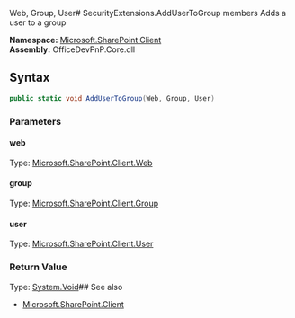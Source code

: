 Web, Group, User# SecurityExtensions.AddUserToGroup members
Adds a user to a group  

**Namespace:** [Microsoft.SharePoint.Client](Microsoft.SharePoint.Client.md)  
**Assembly:** OfficeDevPnP.Core.dll  
## Syntax
```C#
public static void AddUserToGroup(Web, Group, User)
```
### Parameters
#### web
Type: [Microsoft.SharePoint.Client.Web](Microsoft.SharePoint.Client.Web.md) 
#### 
#### group
Type: [Microsoft.SharePoint.Client.Group](Microsoft.SharePoint.Client.Group.md) 
#### 
#### user
Type: [Microsoft.SharePoint.Client.User](Microsoft.SharePoint.Client.User.md) 
#### 
### Return Value
Type: [System.Void](System.Void.md)## See also
- [Microsoft.SharePoint.Client](Microsoft.SharePoint.Client.md)
